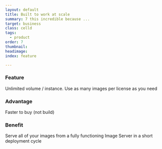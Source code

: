 ```yaml
---
layout: default
title: Built to work at scale
summary: 7 this incredible because ...
target: business
class: celld
tags:
  - product
order: 7
thumbnail:
headimage:
index: feature

---
```


### Feature ###
Unlimited volume / instance. Use as many images per license as you need
### Advantage ###
Faster to buy (not build)
### Benefit ###
Serve all of your images from a fully functioning Image Server in a short deployment cycle
